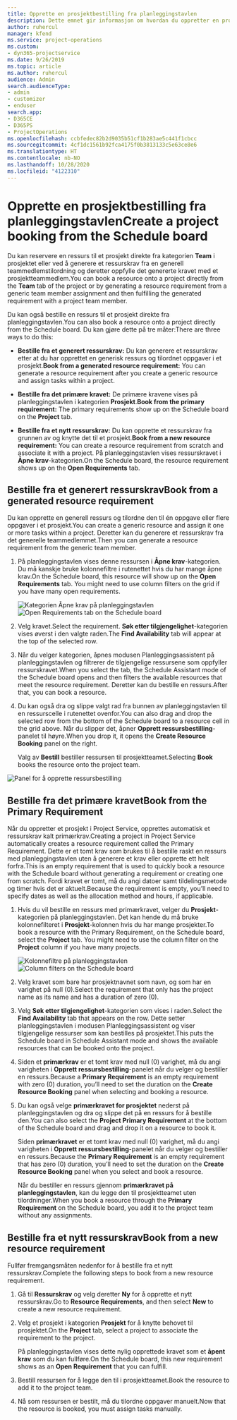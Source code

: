 ```yaml
---
title: Opprette en prosjektbestilling fra planleggingstavlen
description: Dette emnet gir informasjon om hvordan du oppretter en prosjektestilling fra planleggingstavlen.
author: ruhercul
manager: kfend
ms.service: project-operations
ms.custom:
- dyn365-projectservice
ms.date: 9/26/2019
ms.topic: article
ms.author: ruhercul
audience: Admin
search.audienceType:
- admin
- customizer
- enduser
search.app:
- D365CE
- D365PS
- ProjectOperations
ms.openlocfilehash: ccbfedec82b2d9035b51cf1b283ae5c441f1cbcc
ms.sourcegitcommit: 4cf1dc1561b92fca4175f0b3813133c5e63ce8e6
ms.translationtype: HT
ms.contentlocale: nb-NO
ms.lasthandoff: 10/28/2020
ms.locfileid: "4122310"
---
```

# <a name="create-a-project-booking-from-the-schedule-board"></a><span data-ttu-id="d2646-103">Opprette en prosjektbestilling fra planleggingstavlen</span><span class="sxs-lookup"><span data-stu-id="d2646-103">Create a project booking from the Schedule board</span></span>

<span data-ttu-id="d2646-104">Du kan reservere en ressurs til et prosjekt direkte fra kategorien **Team** i prosjektet eller ved å generere et ressurskrav fra en generell teammedlemstilordning og deretter oppfylle det genererte kravet med et prosjektteammedlem.</span><span class="sxs-lookup"><span data-stu-id="d2646-104">You can book a resource onto a project directly from the **Team** tab of the project or by generating a resource requirement from a generic team member assignment and then fulfilling the generated requirement with a project team member.</span></span>

<span data-ttu-id="d2646-105">Du kan også bestille en ressurs til et prosjekt direkte fra planleggingstavlen.</span><span class="sxs-lookup"><span data-stu-id="d2646-105">You can also book a resource onto a project directly from the Schedule board.</span></span> <span data-ttu-id="d2646-106">Du kan gjøre dette på tre måter:</span><span class="sxs-lookup"><span data-stu-id="d2646-106">There are three ways to do this:</span></span>

- <span data-ttu-id="d2646-107">**Bestille fra et generert ressurskrav:** Du kan generere et ressurskrav etter at du har opprettet en generisk ressurs og tilordnet oppgaver i et prosjekt.</span><span class="sxs-lookup"><span data-stu-id="d2646-107">**Book from a generated resource requirement:** You can generate a resource requirement after you create a generic resource and assign tasks within a project.</span></span>

- <span data-ttu-id="d2646-108">**Bestille fra det primære kravet:** De primære kravene vises på planleggingstavlen i kategorien **Prosjekt**.</span><span class="sxs-lookup"><span data-stu-id="d2646-108">**Book from the primary requirement:** The primary requirements show up on the Schedule board on the **Project** tab.</span></span> 

- <span data-ttu-id="d2646-109">**Bestille fra et nytt ressurskrav:** Du kan opprette et ressurskrav fra grunnen av og knytte det til et prosjekt.</span><span class="sxs-lookup"><span data-stu-id="d2646-109">**Book from a new resource requirement:** You can create a resource requirement from scratch and associate it with a project.</span></span> <span data-ttu-id="d2646-110">På planleggingstavlen vises ressurskravet i **Åpne krav**-kategorien.</span><span class="sxs-lookup"><span data-stu-id="d2646-110">On the Schedule board, the resource requirement shows up on the **Open Requirements** tab.</span></span>

## <a name="book-from-a-generated-resource-requirement"></a><span data-ttu-id="d2646-111">Bestille fra et generert ressurskrav</span><span class="sxs-lookup"><span data-stu-id="d2646-111">Book from a generated resource requirement</span></span>

<span data-ttu-id="d2646-112">Du kan opprette en generell ressurs og tilordne den til én oppgave eller flere oppgaver i et prosjekt.</span><span class="sxs-lookup"><span data-stu-id="d2646-112">You can create a generic resource and assign it one or more tasks within a project.</span></span> <span data-ttu-id="d2646-113">Deretter kan du generere et ressurskrav fra det generelle teammedlemmet.</span><span class="sxs-lookup"><span data-stu-id="d2646-113">Then you can generate a resource requirement from the generic team member.</span></span> 

1.  <span data-ttu-id="d2646-114">På planleggingstavlen vises denne ressursen i **Åpne krav**-kategorien. Du må kanskje bruke kolonnefiltre i rutenettet hvis du har mange åpne krav.</span><span class="sxs-lookup"><span data-stu-id="d2646-114">On the Schedule board, this resource will show up on the **Open Requirements** tab. You might need to use column filters on the grid if you have many open requirements.</span></span> 

    <span data-ttu-id="d2646-115">![Kategorien Åpne krav på planleggingstavlen](media/FAQ-Project-Booking-Schedule-Board-1.png "Skjermbilde av tabell med bestillinger og tilordninger")</span><span class="sxs-lookup"><span data-stu-id="d2646-115">![Open Requirements tab on the Schedule board](media/FAQ-Project-Booking-Schedule-Board-1.png "Screenshot of bookings and assignments table")</span></span>

2. <span data-ttu-id="d2646-116">Velg kravet.</span><span class="sxs-lookup"><span data-stu-id="d2646-116">Select the requirement.</span></span> <span data-ttu-id="d2646-117">**Søk etter tilgjengelighet**-kategorien vises øverst i den valgte raden.</span><span class="sxs-lookup"><span data-stu-id="d2646-117">The **Find Availability** tab will appear at the top of the selected row.</span></span>
 
3. <span data-ttu-id="d2646-118">Når du velger kategorien, åpnes modusen Planleggingsassistent på planleggingstavlen og filtrerer de tilgjengelige ressursene som oppfyller ressurskravet.</span><span class="sxs-lookup"><span data-stu-id="d2646-118">When you select the tab, the Schedule Assistant mode of the Schedule board opens and then filters the available resources that meet the resource requirement.</span></span> <span data-ttu-id="d2646-119">Deretter kan du bestille en ressurs.</span><span class="sxs-lookup"><span data-stu-id="d2646-119">After that, you can book a resource.</span></span>

4. <span data-ttu-id="d2646-120">Du kan også dra og slippe valgt rad fra bunnen av planleggingstavlen til en ressurscelle i rutenettet ovenfor.</span><span class="sxs-lookup"><span data-stu-id="d2646-120">You can also drag and drop the selected row from the bottom of the Schedule board to a resource cell in the grid above.</span></span> <span data-ttu-id="d2646-121">Når du slipper det, åpner **Opprett ressursbestilling**-panelet til høyre.</span><span class="sxs-lookup"><span data-stu-id="d2646-121">When you drop it, it opens the **Create Resource Booking** panel on the right.</span></span>

    <span data-ttu-id="d2646-122">Valg av **Bestill** bestiller ressursen til prosjektteamet.</span><span class="sxs-lookup"><span data-stu-id="d2646-122">Selecting **Book** books the resource onto the project team.</span></span>

![Panel for å opprette ressursbestilling](media/FAQ-Project-Booking-Schedule-Board-6.png "")
 

## <a name="book-from-the-primary-requirement"></a><span data-ttu-id="d2646-124">Bestille fra det primære kravet</span><span class="sxs-lookup"><span data-stu-id="d2646-124">Book from the Primary Requirement</span></span>

<span data-ttu-id="d2646-125">Når du oppretter et prosjekt i Project Service, opprettes automatisk et ressurskrav kalt primærkrav.</span><span class="sxs-lookup"><span data-stu-id="d2646-125">Creating a project in Project Service automatically creates a resource requirement called the Primary Requirement.</span></span> <span data-ttu-id="d2646-126">Dette er et tomt krav som brukes til å bestille raskt en ressurs med planleggingstavlen uten å generere et krav eller opprette ett helt forfra.</span><span class="sxs-lookup"><span data-stu-id="d2646-126">This is an empty requirement that is used to quickly book a resource with the Schedule board without generating a requirement or creating one from scratch.</span></span> <span data-ttu-id="d2646-127">Fordi kravet er tomt, må du angi datoer samt tildelingsmetode og timer hvis det er aktuelt.</span><span class="sxs-lookup"><span data-stu-id="d2646-127">Because the requirement is empty, you’ll need to specify dates as well as the allocation method and hours, if applicable.</span></span> 

1. <span data-ttu-id="d2646-128">Hvis du vil bestille en ressurs med primærkravet, velger du **Prosjekt**-kategorien på planleggingstavlen. Det kan hende du må bruke kolonnefilteret i **Prosjekt**-kolonnen hvis du har mange prosjekter.</span><span class="sxs-lookup"><span data-stu-id="d2646-128">To book a resource with the Primary Requirement, on the Schedule board, select the **Project** tab. You might need to use the column filter on the **Project** column if you have many projects.</span></span>

   <span data-ttu-id="d2646-129">![Kolonnefiltre på planleggingstavlen](media/FAQ-Project-Booking-Schedule-Board-2.png "Skjermbilde av tabell med bestillinger og tilordninger")</span><span class="sxs-lookup"><span data-stu-id="d2646-129">![Column filters on the Schedule board](media/FAQ-Project-Booking-Schedule-Board-2.png "Screenshot of bookings and assignments table")</span></span>

2. <span data-ttu-id="d2646-130">Velg kravet som bare har prosjektnavnet som navn, og som har en varighet på null (0).</span><span class="sxs-lookup"><span data-stu-id="d2646-130">Select the requirement that only has the project name as its name and has a duration of zero (0).</span></span>

3. <span data-ttu-id="d2646-131">Velg **Søk etter tilgjengelighet**-kategorien som vises i raden.</span><span class="sxs-lookup"><span data-stu-id="d2646-131">Select the **Find Availability** tab that appears on the row.</span></span> <span data-ttu-id="d2646-132">Dette setter planleggingstavlen i modusen Planleggingsassistent og viser tilgjengelige ressurser som kan bestilles på prosjektet.</span><span class="sxs-lookup"><span data-stu-id="d2646-132">This puts the Schedule board in Schedule Assistant mode and shows the available resources that can be booked onto the project.</span></span>

4. <span data-ttu-id="d2646-133">Siden et **primærkrav** er et tomt krav med null (0) varighet, må du angi varigheten i **Opprett ressursbestilling**-panelet når du velger og bestiller en ressurs.</span><span class="sxs-lookup"><span data-stu-id="d2646-133">Because a **Primary Requirement** is an empty requirement with zero (0) duration, you’ll need to set the duration on the **Create Resource Booking** panel when selecting and booking a resource.</span></span>

5. <span data-ttu-id="d2646-134">Du kan også velge **primærkravet for prosjektet** nederst på planleggingstavlen og dra og slippe det på en ressurs for å bestille den.</span><span class="sxs-lookup"><span data-stu-id="d2646-134">You can also select the **Project Primary Requirement** at the bottom of the Schedule board and drag and drop it on a resource to book it.</span></span>
 
    <span data-ttu-id="d2646-135">Siden **primærkravet** er et tomt krav med null (0) varighet, må du angi varigheten i **Opprett ressursbestilling**-panelet når du velger og bestiller en ressurs.</span><span class="sxs-lookup"><span data-stu-id="d2646-135">Because the **Primary Requirement** is an empty requirement that has zero (0) duration, you’ll need to set the duration on the **Create Resource Booking** panel when you select and book a resource.</span></span>
 
    <span data-ttu-id="d2646-136">Når du bestiller en ressurs gjennom **primærkravet på planleggingstavlen**, kan du legge den til prosjektteamet uten tilordninger.</span><span class="sxs-lookup"><span data-stu-id="d2646-136">When you book a resource through the **Primary Requirement** on the Schedule board, you add it to the project team without any assignments.</span></span>
 
## <a name="book-from-a-new-resource-requirement"></a><span data-ttu-id="d2646-137">Bestille fra et nytt ressurskrav</span><span class="sxs-lookup"><span data-stu-id="d2646-137">Book from a new resource requirement</span></span>
<span data-ttu-id="d2646-138">Fullfør fremgangsmåten nedenfor for å bestille fra et nytt ressurskrav.</span><span class="sxs-lookup"><span data-stu-id="d2646-138">Complete the following steps to book from a new resource requirement.</span></span> 

1. <span data-ttu-id="d2646-139">Gå til **Ressurskrav** og velg deretter **Ny** for å opprette et nytt ressurskrav.</span><span class="sxs-lookup"><span data-stu-id="d2646-139">Go to **Resource Requirements**, and then select **New** to create a new resource requirement.</span></span>

2. <span data-ttu-id="d2646-140">Velg et prosjekt i kategorien **Prosjekt** for å knytte behovet til prosjektet.</span><span class="sxs-lookup"><span data-stu-id="d2646-140">On the **Project** tab, select a project to associate the requirement to the project.</span></span>
 
    <span data-ttu-id="d2646-141">På planleggingstavlen vises dette nylig opprettede kravet som et **åpent krav** som du kan fullføre.</span><span class="sxs-lookup"><span data-stu-id="d2646-141">On the Schedule board, this new requirement shows as an **Open Requirement** that you can fulfill.</span></span>

3. <span data-ttu-id="d2646-142">Bestill ressursen for å legge den til i prosjektteamet.</span><span class="sxs-lookup"><span data-stu-id="d2646-142">Book the resource to add it to the project team.</span></span>

4. <span data-ttu-id="d2646-143">Nå som ressursen er bestilt, må du tilordne oppgaver manuelt.</span><span class="sxs-lookup"><span data-stu-id="d2646-143">Now that the resource is booked, you must assign tasks manually.</span></span>

